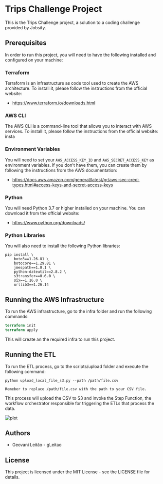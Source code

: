 # Trips Challenge Project

This is the Trips Challenge project, a solution to a coding challenge provided by Jobsity.



## Prerequisites

In order to run this project, you will need to have the following installed and configured on your machine:


### Terraform
Terraform is an infrastructure as code tool used to create the AWS architecture. To install it, please follow the instructions from the official website:
 - https://www.terraform.io/downloads.html

### AWS CLI

The AWS CLI is a command-line tool that allows you to interact with AWS services. To install it, please follow the instructions from the official website:
insta
### Environment Variables

You will need to set your  `AWS_ACCESS_KEY_ID` and `AWS_SECRET_ACCESS_KEY` as environment variables. If you don't have them, you can create them by following the instructions from the AWS documentation:
- https://docs.aws.amazon.com/general/latest/gr/aws-sec-cred-types.html#access-keys-and-secret-access-keys

### Python

You will need Python 3.7 or higher installed on your machine. You can download it from the official website:
- https://www.python.org/downloads/

### Python Libraries

You will also need to install the following Python libraries:

```
pip install \
    boto3==1.26.81 \
    botocore==1.29.81 \
    jmespath==1.0.1 \
    python-dateutil==2.8.2 \
    s3transfer==0.6.0 \
    six==1.16.0 \
    urllib3==1.26.14
```

## Running the AWS Infrastructure

To run the AWS infrastructure, go to the infra folder and run the following commands:

```terraform
terraform init
terraform apply
```
This will create an the required infra to run this project.

## Running the ETL
To run the ETL process, go to the scripts/upload folder and execute the following command:
```
python upload_local_file_s3.py --path /path/file.csv
```
`Remeber to replace /path/file.csv with the path to your CSV file. ` 

This process will upload the CSV to S3 and invoke the Step Function, the workflow orchestrator responsible for triggering the ETLs that process the data.

![plot](/img/pstepfunctionlot.png)

## Authors
- Geovani Leitão - gLeitao

## License

This project is licensed under the MIT License - see the LICENSE file for details.